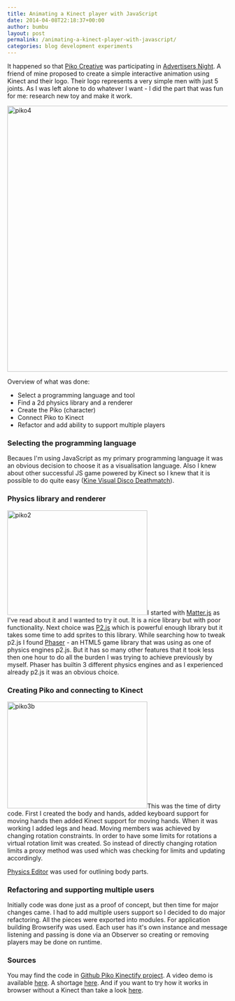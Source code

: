 ```yaml
---
title: Animating a Kinect player with JavaScript
date: 2014-04-08T22:18:37+00:00
author: bumbu
layout: post
permalink: /animating-a-kinect-player-with-javascript/
categories: blog development experiments
---
```

It happened so that <a href="http://piko.md/">Piko Creative</a> was participating in <a href="http://www.noapteaagentiilor.ro/">Advertisers Night</a>. A friend of mine proposed to create a simple interactive animation using Kinect and their logo. Their logo represents a very simple men with just 5 joints. As I was left alone to do whatever I want - I did the part that was fun for me: research new toy and make it work.

<img class="alignleft size-full wp-image-611" alt="piko4" src="{{site.root}}/assets/images/2014/04/piko4.png" width="800" height="608" />

Overview of what was done:
<ul>
	<li>Select a programming language and tool</li>
	<li>Find a 2d physics library and a renderer</li>
	<li>Create the Piko (character)</li>
	<li>Connect Piko to Kinect</li>
	<li>Refactor and add ability to support multiple players</li>
</ul>
<h3>Selecting the programming language</h3>
Becaues I'm using JavaScript as my primary programming language it was an obvious decision to choose it as a visualisation language. Also I knew about other successful JS game powered by Kinect so I knew that it is possible to do quite easy (<a href="http://developkinect.com/resource/mac-os-x/kinect-virtual-disco-deathmatch-installation-guide" target="_blank">Kine Visual Disco Deathmatch</a>).
<h3>Physics library and renderer</h3>
<img class="size-full wp-image-603 alignleft" alt="piko2" src="{{site.root}}/assets/images/2014/04/piko2.gif" width="320" height="239" />I started with <a href="http://brm.io/matter-js/" target="_blank">Matter.js</a> as I've read about it and I wanted to try it out. It is a nice library but with poor functionality. Next choice was <a href="http://schteppe.github.io/p2.js/" target="_blank">P2.js</a> which is powerful enough library but it takes some time to add sprites to this library. While searching how to tweak p2.js I found <a href="http://phaser.io/" target="_blank">Phaser</a> - an HTML5 game library that was using as one of physics engines p2.js. But it has so many other features that it took less then one hour to do all the burden I was trying to achieve previously by myself. Phaser has builtin 3 different physics engines and as I experienced already p2.js it was an obvious choice.
<h3>Creating Piko and connecting to Kinect</h3>
<img class="alignleft size-full wp-image-608" alt="piko3b" src="{{site.root}}/assets/images/2014/04/piko3b.gif" width="320" height="244" />This was the time of dirty code. First I created the body and hands, added keyboard support for moving hands then added Kinect support for moving hands. When it was working I added legs and head. Moving members was achieved by changing rotation constraints. In order to have some limits for rotations a virtual rotation limit was created. So instead of directly changing rotation limits a proxy method was used which was checking for limits and updating accordingly.

<a href="https://www.codeandweb.com/physicseditor" target="_blank">Physics Editor</a> was used for outlining body parts.
<h3>Refactoring and supporting multiple users</h3>
Initially code was done just as a proof of concept, but then time for major changes came. I had to add multiple users support so I decided to do major refactoring. All the pieces were exported into modules. For application building Browserify was used. Each user has it's own instance and message listening and passing is done via an Observer so creating or removing players may be done on runtime.
<h3>Sources</h3>
You may find the code in <a href="https://github.com/bumbu/Piko-Kinectify" target="_blank">Github Piko Kinectify project</a>. A video demo is available <a href="https://www.youtube.com/watch?v=CvOIyR2JgSs" target="_blank">here</a>. A shortage <a href="https://www.youtube.com/watch?v=K68MGGk0tGQ" target="_blank">here</a>. And if you want to try how it works in browser without a Kinect than take a look <a href="http://bumbu.github.io/Piko-Kinectify/web/" target="_blank">here</a>.
